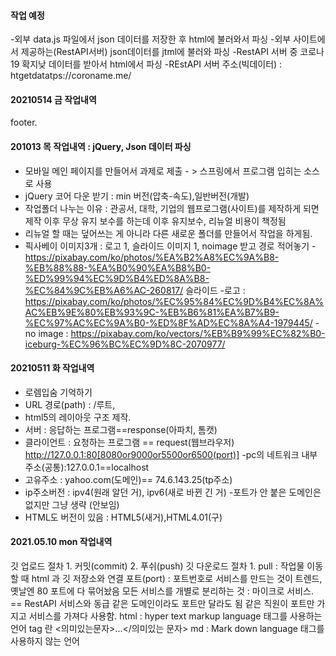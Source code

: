 #### 작업 예정
-외부 data.js 파일에서 json 데이터를 저장한 후 html에 불러와서 파싱
-외부 사이트에서 제공하는(RestAPI서버) json데이터를 jtml에 불러와 파싱
-RestAPI 서버 중 코로나 19 확지낮 데이터를 받아서 html에서 파싱
-REstAPI 서버 주소(빅데이터) : htgetdatatps://coroname.me/

#### 20210514 금 작업내역
footer.

#### 201013 목 작업내역 : jQuery, Json 데이터 파싱
- 모바일 메인 페이지를 만들어서 과제로 제출 - > 스프링에서 프로그램 입히는 소스로 사용
- jQuery 코어 다운 받기 : min 버전(압축-속도),일반버전(개발)
- 작업폴더 나누는 이유 : 관공서, 대학, 기업의 웹프로그램(사이트)를 제작하게 되면 제작 이후 무상 유지 보수를 하는데 이후 유지보수, 리뉴얼 비용이 책정됨
- 리뉴얼 할 때는 덮어쓰는 게 아니라 다른 새로운 폴더를 만들어서 작업을 하게됨.
- 픽사베이 이미지3개 : 로고 1, 슬라이드 이미지 1, noimage 받고 경로 적어놓기
-https://pixabay.com/ko/photos/%EA%B2%A8%EC%9A%B8-%EB%88%88-%EA%B0%90%EA%B8%B0-%ED%99%94%EC%9D%B4%ED%8A%B8-%EC%84%9C%EB%A6%AC-260817/ 슬라이드
-로고 : https://pixabay.com/ko/photos/%EC%95%84%EC%9D%B4%EC%8A%AC%EB%9E%80%EB%93%9C-%EB%B6%81%EA%B7%B9-%EC%97%AC%EC%9A%B0-%ED%8F%AD%EC%8A%A4-1979445/
-no image : https://pixabay.com/ko/vectors/%EB%B9%99%EC%82%B0-iceburg-%EC%96%BC%EC%9D%8C-2070977/


#### 20210511 화 작업내역
- 로렘입숨 기억하기
- URL 경로(path) : /루트,
- html5의 레이아웃 구조 제작.
- 서버 : 응답하는 프로그램==response(아파치, 톰캣)
- 클라이언트 : 요청하는 프로그램 == request(웹브라우저)
http://127.0.0.1:80[8080or9000or5500or6500(port)]
-pc의 네트워크 내부주소(공통):127.0.0.1==localhost
- 고유주소 : yahoo.com(도메인)== 74.6.143.25(tp주소)
- ip주소버전 : ipv4(원래 알던 거), ipv6(새로 바뀐 긴 거)
-포트가 안 붙은 도메인은 없지만 그냥 생략 (안보임)
- HTML도 버전이 있음 : HTML5(새거),HTML4.01(구)

#### 2021.05.10 mon 작업내역
깃 업로드 절차 1. 커밋(commit) 2. 푸쉬(push)
깃 다운로드 절차 1. pull : 작업물 이동할 때
html 과 깃 저장소와 연결
포트(port) : 포트번호로 서비스를 만드는 것이 트렌드, 옛날엔 80 포트에 다 묶어놨음
모든 서비스를 개별로 분리하는 것 : 마이크로 서비스. == RestAPI 서비스와 동급
같은 도메인이라도 포트만 달라도 됨
같은 직원이 포트만 가지고 서비스를 가져다 사용함.
html : hyper text markup language 태그를 사용하는 언어 tag 란 <의미있는문자>...</의미있는 문자>
md : Mark down language 태그를 사용하지 않는 언어

